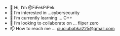 - 👋 Hi, I’m @FiFekPiPek
- 👀 I’m interested in ...cybersecurity
- 🌱 I’m currently learning ... C++
- 💞️ I’m looking to collaborate on ... fliper zero
- 📫 How to reach me ... ciuciubabka225@gmail.com

<!---
FiFekPiPek/FiFekPiPek is a ✨ special ✨ repository because its `README.md` (this file) appears on your GitHub profile.
You can click the Preview link to take a look at your changes.
--->
